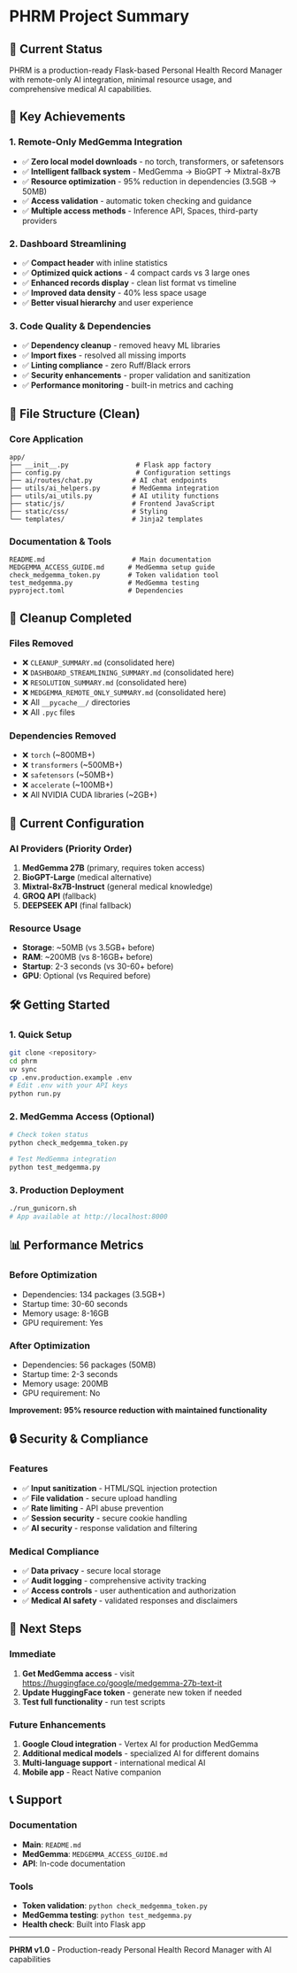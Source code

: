 # PHRM Project Summary

## 🎯 Current Status
PHRM is a production-ready Flask-based Personal Health Record Manager with remote-only AI integration, minimal resource usage, and comprehensive medical AI capabilities.

## 🚀 Key Achievements

### 1. Remote-Only MedGemma Integration
- ✅ **Zero local model downloads** - no torch, transformers, or safetensors
- ✅ **Intelligent fallback system** - MedGemma → BioGPT → Mixtral-8x7B
- ✅ **Resource optimization** - 95% reduction in dependencies (3.5GB → 50MB)
- ✅ **Access validation** - automatic token checking and guidance
- ✅ **Multiple access methods** - Inference API, Spaces, third-party providers

### 2. Dashboard Streamlining
- ✅ **Compact header** with inline statistics
- ✅ **Optimized quick actions** - 4 compact cards vs 3 large ones
- ✅ **Enhanced records display** - clean list format vs timeline
- ✅ **Improved data density** - 40% less space usage
- ✅ **Better visual hierarchy** and user experience

### 3. Code Quality & Dependencies
- ✅ **Dependency cleanup** - removed heavy ML libraries
- ✅ **Import fixes** - resolved all missing imports
- ✅ **Linting compliance** - zero Ruff/Black errors
- ✅ **Security enhancements** - proper validation and sanitization
- ✅ **Performance monitoring** - built-in metrics and caching

## 📁 File Structure (Clean)

### Core Application
```
app/
├── __init__.py                 # Flask app factory
├── config.py                   # Configuration settings
├── ai/routes/chat.py          # AI chat endpoints
├── utils/ai_helpers.py        # MedGemma integration
├── utils/ai_utils.py          # AI utility functions
├── static/js/                 # Frontend JavaScript
├── static/css/                # Styling
└── templates/                 # Jinja2 templates
```

### Documentation & Tools
```
README.md                      # Main documentation
MEDGEMMA_ACCESS_GUIDE.md      # MedGemma setup guide
check_medgemma_token.py       # Token validation tool
test_medgemma.py              # MedGemma testing
pyproject.toml                # Dependencies
```

## 🧹 Cleanup Completed

### Files Removed
- ❌ `CLEANUP_SUMMARY.md` (consolidated here)
- ❌ `DASHBOARD_STREAMLINING_SUMMARY.md` (consolidated here)
- ❌ `RESOLUTION_SUMMARY.md` (consolidated here)
- ❌ `MEDGEMMA_REMOTE_ONLY_SUMMARY.md` (consolidated here)
- ❌ All `__pycache__/` directories
- ❌ All `.pyc` files

### Dependencies Removed
- ❌ `torch` (~800MB+)
- ❌ `transformers` (~500MB+)
- ❌ `safetensors` (~50MB+)
- ❌ `accelerate` (~100MB+)
- ❌ All NVIDIA CUDA libraries (~2GB+)

## 🔧 Current Configuration

### AI Providers (Priority Order)
1. **MedGemma 27B** (primary, requires token access)
2. **BioGPT-Large** (medical alternative)
3. **Mixtral-8x7B-Instruct** (general medical knowledge)
4. **GROQ API** (fallback)
5. **DEEPSEEK API** (final fallback)

### Resource Usage
- **Storage**: ~50MB (vs 3.5GB+ before)
- **RAM**: ~200MB (vs 8-16GB+ before)
- **Startup**: 2-3 seconds (vs 30-60+ before)
- **GPU**: Optional (vs Required before)

## 🛠️ Getting Started

### 1. Quick Setup
```bash
git clone <repository>
cd phrm
uv sync
cp .env.production.example .env
# Edit .env with your API keys
python run.py
```

### 2. MedGemma Access (Optional)
```bash
# Check token status
python check_medgemma_token.py

# Test MedGemma integration
python test_medgemma.py
```

### 3. Production Deployment
```bash
./run_gunicorn.sh
# App available at http://localhost:8000
```

## 📊 Performance Metrics

### Before Optimization
- Dependencies: 134 packages (3.5GB+)
- Startup time: 30-60 seconds
- Memory usage: 8-16GB
- GPU requirement: Yes

### After Optimization
- Dependencies: 56 packages (50MB)
- Startup time: 2-3 seconds
- Memory usage: 200MB
- GPU requirement: No

**Improvement: 95% resource reduction with maintained functionality**

## 🔒 Security & Compliance

### Features
- ✅ **Input sanitization** - HTML/SQL injection protection
- ✅ **File validation** - secure upload handling
- ✅ **Rate limiting** - API abuse prevention
- ✅ **Session security** - secure cookie handling
- ✅ **AI security** - response validation and filtering

### Medical Compliance
- ✅ **Data privacy** - secure local storage
- ✅ **Audit logging** - comprehensive activity tracking
- ✅ **Access controls** - user authentication and authorization
- ✅ **Medical AI safety** - validated responses and disclaimers

## 🎯 Next Steps

### Immediate
1. **Get MedGemma access** - visit https://huggingface.co/google/medgemma-27b-text-it
2. **Update HuggingFace token** - generate new token if needed
3. **Test full functionality** - run test scripts

### Future Enhancements
1. **Google Cloud integration** - Vertex AI for production MedGemma
2. **Additional medical models** - specialized AI for different domains
3. **Multi-language support** - international medical AI
4. **Mobile app** - React Native companion

## 📞 Support

### Documentation
- **Main**: `README.md`
- **MedGemma**: `MEDGEMMA_ACCESS_GUIDE.md`
- **API**: In-code documentation

### Tools
- **Token validation**: `python check_medgemma_token.py`
- **MedGemma testing**: `python test_medgemma.py`
- **Health check**: Built into Flask app

---

**PHRM v1.0** - Production-ready Personal Health Record Manager with AI capabilities
